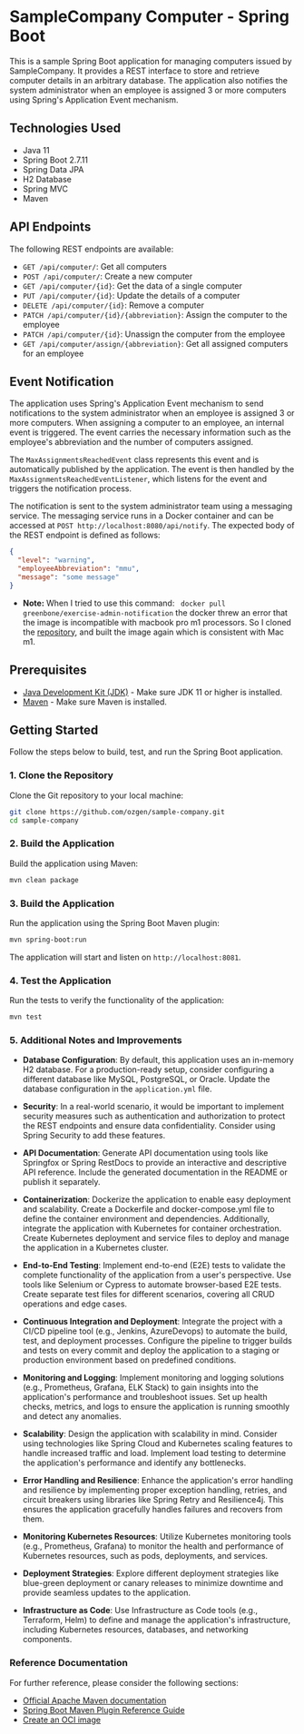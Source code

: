 # SampleCompany Computer - Spring Boot

This is a sample Spring Boot application for managing computers issued by SampleCompany. It provides a REST interface to store and retrieve computer details in an arbitrary database. The application also notifies the system administrator when an employee is assigned 3 or more computers using Spring's Application Event mechanism.
## Technologies Used

- Java 11
- Spring Boot 2.7.11
- Spring Data JPA
- H2 Database
- Spring MVC
- Maven

## API Endpoints

The following REST endpoints are available:

- `GET /api/computer/`: Get all computers
- `POST /api/computer/`: Create a new computer
- `GET /api/computer/{id}`: Get the data of a single computer
- `PUT /api/computer/{id}`: Update the details of a computer
- `DELETE /api/computer/{id}`: Remove a computer
- `PATCH /api/computer/{id}/{abbreviation}`: Assign the computer to the employee
- `PATCH /api/computer/{id}`: Unassign the computer from the employee
- `GET /api/computer/assign/{abbreviation}`: Get all assigned computers for an employee

## Event Notification

The application uses Spring's Application Event mechanism to send notifications to the system administrator when an employee is assigned 3 or more computers. When assigning a computer to an employee, an internal event is triggered. The event carries the necessary information such as the employee's abbreviation and the number of computers assigned.

The `MaxAssignmentsReachedEvent` class represents this event and is automatically published by the application. The event is then handled by the `MaxAssignmentsReachedEventListener`, which listens for the event and triggers the notification process.

The notification is sent to the system administrator team using a messaging service. The messaging service runs in a Docker container and can be accessed at `POST http://localhost:8080/api/notify`. The expected body of the REST endpoint is defined as follows:

```json
{
  "level": "warning",
  "employeeAbbreviation": "mmu",
  "message": "some message"
}
```
- **Note:** When I tried to use this command: ` docker pull greenbone/exercise-admin-notification` the docker threw an error that the image is incompatible with macbook pro m1 processors. So I cloned the [repository](https://github.com/greenbone/exercise-admin-notification), and built the image again which is consistent with Mac m1. 


## Prerequisites

- [Java Development Kit (JDK)](https://adoptopenjdk.net/) - Make sure JDK 11 or higher is installed.
- [Maven](https://maven.apache.org/) - Make sure Maven is installed.

## Getting Started

Follow the steps below to build, test, and run the Spring Boot application.

### 1. Clone the Repository

Clone the Git repository to your local machine:

```bash
git clone https://github.com/ozgen/sample-company.git
cd sample-company
```
### 2. Build the Application
Build the application using Maven:

```bash
mvn clean package
```

### 3. Build the Application
Run the application using the Spring Boot Maven plugin:

```bash
mvn spring-boot:run
```
The application will start and listen on `http://localhost:8081`.


### 4. Test the Application

Run the tests to verify the functionality of the application:

```bash
mvn test 
```

### 5. Additional Notes and Improvements

- **Database Configuration**: By default, this application uses an in-memory H2 database. For a production-ready setup, consider configuring a different database like MySQL, PostgreSQL, or Oracle. Update the database configuration in the `application.yml` file.

- **Security**: In a real-world scenario, it would be important to implement security measures such as authentication and authorization to protect the REST endpoints and ensure data confidentiality. Consider using Spring Security to add these features.

- **API Documentation**: Generate API documentation using tools like Springfox or Spring RestDocs to provide an interactive and descriptive API reference. Include the generated documentation in the README or publish it separately.

- **Containerization**: Dockerize the application to enable easy deployment and scalability. Create a Dockerfile and docker-compose.yml file to define the container environment and dependencies. Additionally, integrate the application with Kubernetes for container orchestration. Create Kubernetes deployment and service files to deploy and manage the application in a Kubernetes cluster.

- **End-to-End Testing**: Implement end-to-end (E2E) tests to validate the complete functionality of the application from a user's perspective. Use tools like Selenium or Cypress to automate browser-based E2E tests. Create separate test files for different scenarios, covering all CRUD operations and edge cases.

- **Continuous Integration and Deployment**: Integrate the project with a CI/CD pipeline tool (e.g., Jenkins, AzureDevops) to automate the build, test, and deployment processes. Configure the pipeline to trigger builds and tests on every commit and deploy the application to a staging or production environment based on predefined conditions.

- **Monitoring and Logging**: Implement monitoring and logging solutions (e.g., Prometheus, Grafana, ELK Stack) to gain insights into the application's performance and troubleshoot issues. Set up health checks, metrics, and logs to ensure the application is running smoothly and detect any anomalies.

- **Scalability**: Design the application with scalability in mind. Consider using technologies like Spring Cloud and Kubernetes scaling features to handle increased traffic and load. Implement load testing to determine the application's performance and identify any bottlenecks.

- **Error Handling and Resilience**: Enhance the application's error handling and resilience by implementing proper exception handling, retries, and circuit breakers using libraries like Spring Retry and Resilience4j. This ensures the application gracefully handles failures and recovers from them.

- **Monitoring Kubernetes Resources**: Utilize Kubernetes monitoring tools (e.g., Prometheus, Grafana) to monitor the health and performance of Kubernetes resources, such as pods, deployments, and services.

- **Deployment Strategies**: Explore different deployment strategies like blue-green deployment or canary releases to minimize downtime and provide seamless updates to the application.

- **Infrastructure as Code**: Use Infrastructure as Code tools (e.g., Terraform, Helm) to define and manage the application's infrastructure, including Kubernetes resources, databases, and networking components.




### Reference Documentation

For further reference, please consider the following sections:

* [Official Apache Maven documentation](https://maven.apache.org/guides/index.html)
* [Spring Boot Maven Plugin Reference Guide](https://docs.spring.io/spring-boot/docs/2.7.11/maven-plugin/reference/html/)
* [Create an OCI image](https://docs.spring.io/spring-boot/docs/2.7.11/maven-plugin/reference/html/#build-image)

